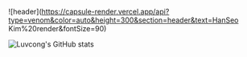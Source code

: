 ![header](https://capsule-render.vercel.app/api?type=venom&color=auto&height=300&section=header&text=HanSeo Kim%20render&fontSize=90)

![Luvcong's GitHub stats](https://github-readme-stats.vercel.app/api?username=hanseokimm&count_private=true)
